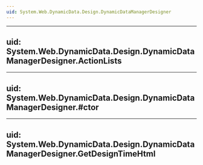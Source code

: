 ```yaml
---
uid: System.Web.DynamicData.Design.DynamicDataManagerDesigner
---
```


---
uid: System.Web.DynamicData.Design.DynamicDataManagerDesigner.ActionLists
---

---
uid: System.Web.DynamicData.Design.DynamicDataManagerDesigner.#ctor
---

---
uid: System.Web.DynamicData.Design.DynamicDataManagerDesigner.GetDesignTimeHtml
---
